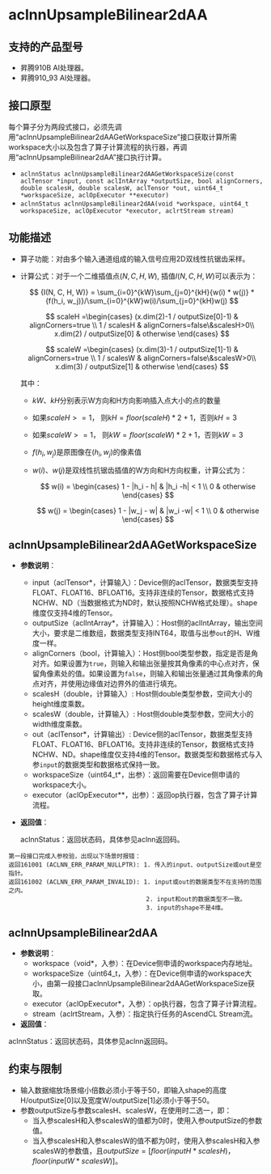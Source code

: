 # aclnnUpsampleBilinear2dAA

## 支持的产品型号
- 昇腾910B AI处理器。
- 昇腾910_93 AI处理器。

## 接口原型

每个算子分为两段式接口，必须先调用“aclnnUpsampleBilinear2dAAGetWorkspaceSize”接口获取计算所需workspace大小以及包含了算子计算流程的执行器，再调用“aclnnUpsampleBilinear2dAA”接口执行计算。

- `aclnnStatus aclnnUpsampleBilinear2dAAGetWorkspaceSize(const aclTensor *input, const aclIntArray *outputSize, bool alignCorners, double scalesH, double scalesW, aclTensor *out, uint64_t *workspaceSize, aclOpExecutor **executor)`
- `aclnnStatus aclnnUpsampleBilinear2dAA(void *workspace, uint64_t workspaceSize, aclOpExecutor *executor, aclrtStream stream)`

## 功能描述

- 算子功能：对由多个输入通道组成的输入信号应用2D双线性抗锯齿采样。
- 计算公式：对于一个二维插值点$(N, C, H, W)$, 插值$I(N, C, H, W)$可以表示为：

  $$
  {I(N, C, H, W)} = \sum_{i=0}^{kW}\sum_{j=0}^{kH}{w(i) * w(j)} * {f(h_i, w_j)}/\sum_{i=0}^{kW}w(i)/\sum_{j=0}^{kH}w(j)
  $$

  $$
  scaleH =\begin{cases}
  (x.dim(2)-1 / outputSize[0]-1) & alignCorners=true \\
  1 / scalesH & alignCorners=false\&scalesH>0\\
  x.dim(2) / outputSize[0] & otherwise
  \end{cases}
  $$

  $$
  scaleW =\begin{cases}
  (x.dim(3)-1 / outputSize[1]-1) & alignCorners=true \\
  1 / scalesW & alignCorners=false\&scalesW>0\\
  x.dim(3) / outputSize[1] & otherwise
  \end{cases}
  $$

  其中：
  - $kW$、$kH$分别表示W方向和H方向影响插入点大小的点的数量
  - 如果$scaleH >= 1$， 则$kH = floor(scaleH) * 2 + 1$，否则$kH = 3$
  - 如果$scaleW >= 1$， 则$kW = floor(scaleW) * 2 + 1$，否则$kW = 3$
  - $f(h_i, w_j)$是原图像在$(h_i, w_j)$的像素值
  - $w(i)$、$w(j)$是双线性抗锯齿插值的W方向和H方向权重，计算公式为：

    $$
      w(i) = \begin{cases}
      1 - |h_i - h| & |h_i -h| < 1 \\
      0 & otherwise
      \end{cases}
    $$

    $$
      w(j) = \begin{cases}
      1 - |w_j - w| & |w_i -w| < 1 \\
      0 & otherwise
      \end{cases}
    $$
  

## aclnnUpsampleBilinear2dAAGetWorkspaceSize

* **参数说明**：
  - input（aclTensor\*，计算输入）：Device侧的aclTensor，数据类型支持FLOAT、FLOAT16、BFLOAT16。支持非连续的Tensor，数据格式支持NCHW、ND（当数据格式为ND时，默认按照NCHW格式处理）。shape维度仅支持4维的Tensor。
  - outputSize（aclIntArray\*，计算输入）：Host侧的aclIntArray，输出空间大小，要求是二维数组，数据类型支持INT64，取值与出参`out`的H、W维度一样。
  - alignCorners（bool，计算输入）：Host侧bool类型参数，指定是否是角对齐。如果设置为`true`，则输入和输出张量按其角像素的中心点对齐，保留角像素处的值。如果设置为`false`，则输入和输出张量通过其角像素的角点对齐，并使用边缘值对边界外的值进行填充。
  - scalesH（double，计算输入）: Host侧double类型参数，空间大小的height维度乘数。
  - scalesW（double，计算输入）: Host侧double类型参数，空间大小的width维度乘数。
  - out（aclTensor\*，计算输出）: Device侧的aclTensor，数据类型支持FLOAT、FLOAT16、BFLOAT16。支持非连续的Tensor，数据格式支持NCHW、ND。shape维度仅支持4维的Tensor。数据类型和数据格式与入参`input`的数据类型和数据格式保持一致。
  - workspaceSize（uint64_t\*，出参）：返回需要在Device侧申请的workspace大小。
  - executor（aclOpExecutor\*\*，出参）：返回op执行器，包含了算子计算流程。
* **返回值**：

  aclnnStatus：返回状态码，具体参见aclnn返回码。
```
第一段接口完成入参校验，出现以下场景时报错：
返回161001 (ACLNN_ERR_PARAM_NULLPTR): 1. 传入的input、outputSize或out是空指针。
返回161002 (ACLNN_ERR_PARAM_INVALID): 1. input或out的数据类型不在支持的范围之内。
                                      2. input和out的数据类型不一致。
                                      3. input的shape不是4维。
```


## aclnnUpsampleBilinear2dAA

* **参数说明**：
  - workspace（void\*，入参）：在Device侧申请的workspace内存地址。
  - workspaceSize（uint64\_t，入参）：在Device侧申请的workspace大小，由第一段接口aclnnUpsampleBilinear2dAAGetWorkspaceSize获取。
  - executor（aclOpExecutor\*，入参）：op执行器，包含了算子计算流程。
  - stream（aclrtStream，入参）：指定执行任务的AscendCL Stream流。
* **返回值**：

aclnnStatus：返回状态码，具体参见aclnn返回码。

## 约束与限制

- 输入数据缩放场景缩小倍数必须小于等于50，即输入shape的高度H/outputSize[0]以及宽度W/outputSize[1]必须小于等于50。
- 参数outputSize与参数scalesH、scalesW，在使用时二选一，即：
  - 当入参scalesH和入参scalesW的值都为0时，使用入参outputSize的参数值。
  - 当入参scalesH和入参scalesW的值不都为0时，使用入参scalesH和入参scalesW的参数值，且$outputSize=[floor(inputH*scalesH)，floor(inputW*scalesW)]$。

